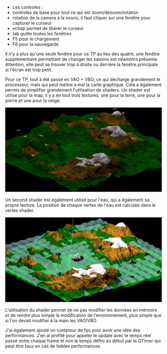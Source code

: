 - Les controles :
 - controles de base pour tout ce qui est zoom/dezoom/rotation
 - rotation de la camera à la souris, il faut cliquer sur une fenêtre pour capturer le curseur
 - echap permet de libérer le curseur
 - tab quitte toutes les fenêtres
 - F5 pour le chargement
 - F6 pour la sauvegarde

Il n'y a plus qu'une seule fenêtre pour ce TP au lieu des quatre, une fenêtre supplémentaire permettant de changer les saisons est néamoins présente. Attention, elle peut se trouver trop à droite ou derrière la fenêtre principale si l'écran est trop petit.

Pour ce TP, tout à été passé en VAO + VBO, ce qui décharge grandement le processeur, mais qui peut mettre à mal la carte graphique. Cela a également permis de simplifier grandement l'utilisation de shaders.
Un shader est utilisé pour la map, il y a en tout trois textures, une pour la terre, une pour la pierre et une pour la neige. 

![alt tag](./birds.png)

Un second shader est également utilisé pour l'eau, qui a également sa propre texture. La position de chaque vertex de l'eau est calculée dans le vertex shader.

![alt tag](./boat.png)

L'utilisation du shader permet de ne pas modifier les données en mémoire et de rendre plus simple la modification de l'environnement, plus simple que si l'on devait modifier à la main les VAO/VBO

J'ai également ajouté un compteur de fps pour avoir une idée des performances. J'en ai profité pour appeler le update avec le temps réel passé entre chaque frame et non le temps défini au début par le QTimer qui peut être faux en cas de faibles performances.
